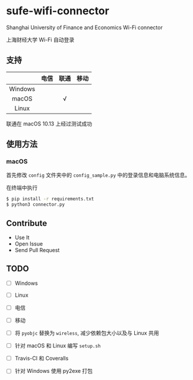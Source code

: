 # sufe-wifi-connector
Shanghai University of Finance and Economics Wi-Fi connector

上海财经大学 Wi-Fi 自动登录

## 支持

|  | 电信 | 联通 | 移动 |
| :-: | :-: | :-: | :-: |
| Windows |  |  |  |
| macOS |  | √  |  |
| Linux |  |  |  |

联通在 macOS 10.13 上经过测试成功

## 使用方法

### macOS

首先修改 `config` 文件夹中的 `config_sample.py` 中的登录信息和电脑系统信息。

在终端中执行

```bash
$ pip install -r requirements.txt
$ python3 connector.py
```

## Contribute

* Use It
* Open Issue
* Send Pull Request

## TODO

* [ ] Windows
* [ ] Linux
* [ ] 电信
* [ ] 移动
* [ ] 将 `pyobjc` 替换为 `wireless`, 减少依赖包大小以及与 Linux 共用
* [ ] 针对 macOS 和 Linux 编写 `setup.sh`
* [ ] Travis-CI 和 Coveralls
* [ ] 针对 Windows 使用 py2exe 打包


